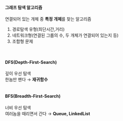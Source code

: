 #### 그래프 탐색 알고리즘
연결되어 있는 개체 중 **특정 개체**를 찾는 알고리즘
1. 경로탐색 유형(최단시간,거리)
2. 네트워크형(연결된 그룹의 수, 두 개체가 연결되어 있는지 등)
3. 조합형 문제
<br>

#### DFS(Depth-First-Search)
깊이 우선 탐색   
한놈만 팬다 → **재귀함수**
<br>
<br>

#### BFS(Breadth-First-Search)
너비 우선 탐색   
여러놈을 때리면서 간다 → **Queue, LinkedList**
